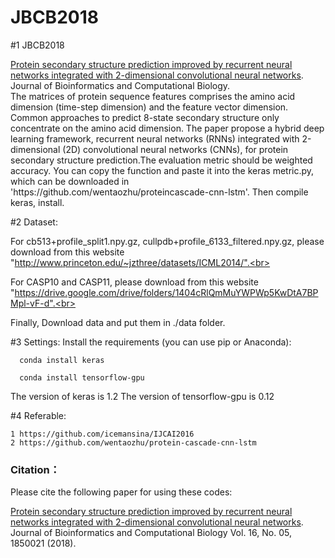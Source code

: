 # JBCB2018
#1 JBCB2018 
 <p> <a href="https://www.worldscientific.com/doi/10.1142/S021972001850021X">Protein secondary structure prediction improved by recurrent neural networks integrated with 2-dimensional convolutional neural networks</a>. Journal of Bioinformatics and Computational Biology.
 <br>
The matrices of protein sequence features comprises the amino acid dimension (time-step dimension) and the feature
vector dimension. Common approaches to predict 8-state secondary structure only concentrate on the amino acid dimension. The
paper propose a hybrid deep learning framework, recurrent neural networks (RNNs) integrated with 2-dimensional (2D)
convolutional neural networks (CNNs), for protein secondary structure prediction.The evaluation metric should be weighted accuracy. You can copy the function and paste it into the keras metric.py, which can be downloaded in 'https://github.com/wentaozhu/proteincascade-cnn-lstm'. Then compile keras, install. 


#2 Dataset:
         
 For cb513+profile_split1.npy.gz, cullpdb+profile_6133_filtered.npy.gz, please download from this website
 "http://www.princeton.edu/~jzthree/datasets/ICML2014/".<br>
     
 For CASP10 and CASP11, please download from this website
"https://drive.google.com/drive/folders/1404cRlQmMuYWPWp5KwDtA7BPMpl-vF-d".<br>
      
Finally, Download data and put them in ./data folder.


#3 Settings:
      Install the requirements (you can use pip or Anaconda):
      
      conda install keras
      
      conda install tensorflow-gpu
    
  The version of keras is 1.2
  The version of tensorflow-gpu is 0.12
  
#4 Referable:

    1 https://github.com/icemansina/IJCAI2016
    2 https://github.com/wentaozhu/protein-cascade-cnn-lstm

### Citation：
Please cite the following paper for using these codes:

<a href="https://www.worldscientific.com/doi/10.1142/S021972001850021X">Protein secondary structure prediction improved by recurrent neural networks integrated with 2-dimensional convolutional neural networks</a>. Journal of Bioinformatics and Computational Biology Vol. 16, No. 05, 1850021 (2018).
